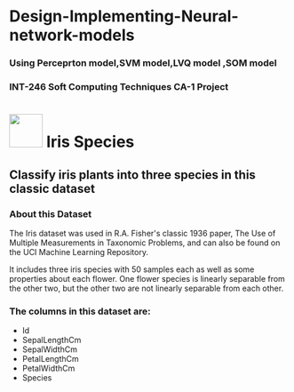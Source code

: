 # Design-Implementing-Neural-network-models
### Using Perceprton model,SVM model,LVQ model ,SOM model
### INT-246 Soft Computing Techniques CA-1 Project 


# <img src="https://storage.googleapis.com/kaggle-datasets-images/19/19/default-backgrounds/dataset-thumbnail.jpg" width="60px"> Iris Species</img> 
## Classify iris plants into three species in this classic dataset 
### About this Dataset
The Iris dataset was used in R.A. Fisher's classic 1936 paper, The Use of Multiple Measurements in Taxonomic Problems, and can also be found on the UCI Machine Learning Repository.

It includes three iris species with 50 samples each as well as some properties about each flower. One flower species is linearly separable from the other two, but the other two are not linearly separable from each other.

### The columns in this dataset are:
- Id
- SepalLengthCm
- SepalWidthCm
- PetalLengthCm
- PetalWidthCm
- Species
